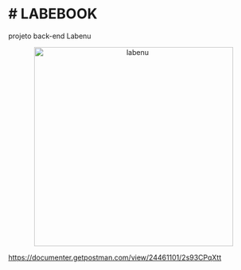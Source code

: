 <p>
  <h1># LABEBOOK</h1>
  projeto back-end Labenu
</p>



<p align="center">
  <img src="https://uploads-ssl.webflow.com/5e790d30d198385b09366d8f/620fdad771beb335ce5e4aab_Logo%20completo.svg" width="400" alt="labenu">
</p>

https://documenter.getpostman.com/view/24461101/2s93CPqXtt

